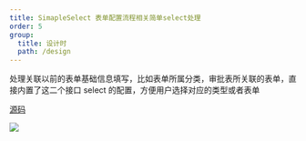 ```yaml
---
title: SimapleSelect 表单配置流程相关简单select处理
order: 5
group:
  title: 设计时
  path: /design
---
```


处理关联以前的表单基础信息填写，比如表单所属分类，审批表所关联的表单，直接内置了这二个接口 select 的配置，方便用户选择对应的类型或者表单

[源码](https://github.com/killdada/you-can-form-render/blob/master/src/pages/Form/Widgets/Designer/SimpleSelect/index.tsx)

![](http://qiniu.yenmysoft.com.cn/form-render-assets/components/simpleSelect.png)
